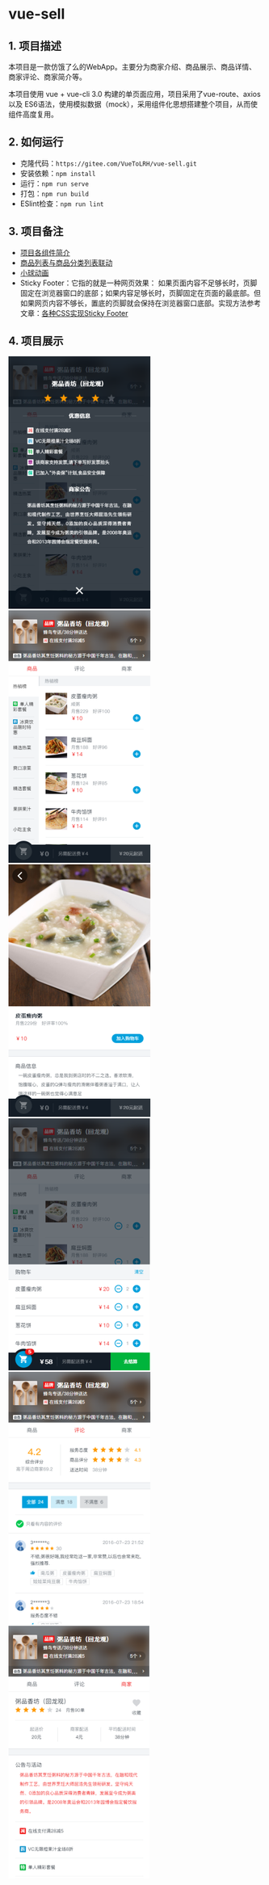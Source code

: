 # vue-sell

## 1. 项目描述

本项目是一款仿饿了么的WebApp。主要分为商家介绍、商品展示、商品详情、商家评论、商家简介等。

本项目使用 vue + vue-cli 3.0 构建的单页面应用，项目采用了vue-route、axios 以及 ES6语法，使用模拟数据（mock），采用组件化思想搭建整个项目，从而使组件高度复用。

## 2. 如何运行

+ 克隆代码：`https://gitee.com/VueToLRH/vue-sell.git`
+ 安装依赖：`npm install`
+ 运行：`npm run serve`
+ 打包：`npm run build`
+ ESlint检查：`npm run lint`

## 3. 项目备注

+ [项目各组件简介](./readme/项目组件简介.md)
+ [商品列表与商品分类列表联动](./readme/商品列表与商品分类列表联动.md)
+ [小球动画](./readme/小球动画.md)
+ Sticky Footer：它指的就是一种网页效果： 如果页面内容不足够长时，页脚固定在浏览器窗口的底部；如果内容足够长时，页脚固定在页面的最底部。但如果网页内容不够长，置底的页脚就会保持在浏览器窗口底部。实现方法参考文章：[各种CSS实现Sticky Footer](https://mp.weixin.qq.com/s?__biz=MzU0OTE3MjE1Mw%3D%3D&mid=2247483693&idx=1&sn=ea846c8a1b404a8a0aa5a5175059e0f4&chksm=fbb2a7fbccc52eed1b62f21503d93449c8425c464d5b4ac576facadf560f95ab9ea8aca5484b&mpshare=1&scene=23&srcid=1120MlKsKxWYxEsbttZ5V0CO)

## 4. 项目展示

![elesell](./readme/images/elesell01.png) ![elesell](./readme/images/elesell02.png) ![elesell](./readme/images/elesell03.png) ![elesell](./readme/images/elesell04.png) ![elesell](./readme/images/elesell05.png) ![elesell](./readme/images/elesell06.png)
